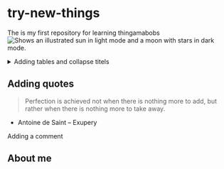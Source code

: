 # try-new-things
The is my first repository for learning thingamabobs
<picture>
  <source media="(prefers-color-scheme: dark)" srcset="https://user-images.githubusercontent.com/25423296/163456776-7f95b81a-f1ed-45f7-b7ab-8fa810d529fa.png">
  <source media="(prefers-color-scheme: light)" srcset="https://user-images.githubusercontent.com/25423296/163456779-a8556205-d0a5-45e2-ac17-42d089e3c3f8.png">
  <img alt="Shows an illustrated sun in light mode and a moon with stars in dark mode." src="https://user-images.githubusercontent.com/25423296/163456779-a8556205-d0a5-45e2-ac17-42d089e3c3f8.png">
</picture>

<details>
<summary>Adding tables and collapse titels</summary>
  
| Rank | THING-TO-RANK |
|-----:|---------------|
|     1|  Python       |
|     2|  mhhh         |
|     3|  ghasjd       |

 </details>
 
 Adding quotes
---
>Perfection is achieved not when there is nothing more to add, but rather when there is nothing more to take away.
- Antoine de Saint – Exupery

Adding a comment
<!-- COMMENT -->
## About me

<!-- TO DO: add more details about me later -->
